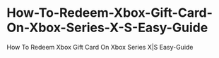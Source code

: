 # How-To-Redeem-Xbox-Gift-Card-On-Xbox-Series-X-S-Easy-Guide
How To Redeem Xbox Gift Card On Xbox Series X|S Easy-Guide
